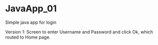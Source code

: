 # JavaApp_01
Simple java app for login

Version 1: Screen to enter Username and Password and click Ok, which routed to Home page.
